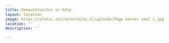 ```yaml
---
title: Emmausklooster in Velp
layout: location
image: https://static.stilteretraite.nl/uploads/Page banner smal 1.jpg
location: ''
description: ''

---
```

